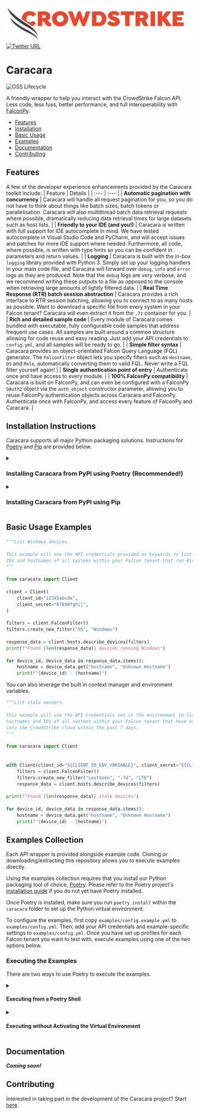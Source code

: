 ![CrowdStrike Falcon](https://raw.githubusercontent.com/CrowdStrike/falconpy/main/docs/asset/cs-logo.png) [![Twitter URL](https://img.shields.io/twitter/url?label=Follow%20%40CrowdStrike&style=social&url=https%3A%2F%2Ftwitter.com%2FCrowdStrike)](https://twitter.com/CrowdStrike)<br/>

# Caracara
<!--
![PyPI - Status](https://img.shields.io/pypi/status/caracara)
[![PyPI](https://img.shields.io/pypi/v/caracara)](https://pypi.org/project/caracara/)
[![Pylint](https://github.com/CrowdStrike/caracara/actions/workflows/pylint.yml/badge.svg)](https://github.com/CrowdStrike/caracara/actions/workflows/pylint.yml)
[![Flake8](https://github.com/CrowdStrike/caracara/actions/workflows/flake8.yml/badge.svg)](https://github.com/CrowdStrike/caracara/actions/workflows/flake8.yml)
[![Bandit](https://github.com/CrowdStrike/caracara/actions/workflows/bandit.yml/badge.svg)](https://github.com/CrowdStrike/caracara/actions/workflows/bandit.yml)
[![CodeQL](https://github.com/CrowdStrike/caracara/actions/workflows/codeql.yml/badge.svg)](https://github.com/CrowdStrike/caracara/actions/workflows/codeql.yml)
-->
![OSS Lifecycle](https://img.shields.io/osslifecycle/CrowdStrike/caracara)

A friendly wrapper to help you interact with the CrowdStrike Falcon API. Less code, less fuss, better performance, and full interoperability with [FalconPy](https://github.com/CrowdStrike/falconpy/).

- [Features](#features)
- [Installation](#installation-instructions)
- [Basic Usage](#basic-usage-example)
- [Examples](#examples-collection)
- [Documentation](#documentation)
- [Contributing](#contributing)

## Features

A few of the developer experience enhancements provided by the Caracara toolkit include:
| Feature | Details |
| :---  | :--- |
| __Automatic pagination with concurrency__ | Caracara will handle all request pagination for you, so you do not have to think about things like batch sizes, batch tokens or parallelisation. Caracara will also multithread batch data retrieval requests where possible, dramatically reducing data retrieval times for large datasets such as host lists. |
| __Friendly to your IDE (and you!)__ | Caracara is written with full support for IDE autocomplete in mind. We have tested autocomplete in Visual Studio Code and PyCharm, and will accept issues and patches for more IDE support where needed. Furthermore, all code, where possible, is written with type hints so you can be confident in parameters and return values. |
| __Logging__ | Caracara is built with the in-box `logging` library provided with Python 3. Simply set up your logging handlers in your main code file, and Caracara will forward over `debug`, `info` and `error` logs as they are produced. Note that the `debug` logs are very verbose, and we recommend writing these outputs to a file as opposed to the console when retrieving large amounts of lightly filtered data. |
| __Real Time Response (RTR) batch session abstraction__ | Caracara provides a rich interface to RTR session batching, allowing you to connect to as many hosts as possible. Want to download a specific file from every system in your Falcon tenant? Caracara will even extract it from the `.7z` container for you. |
| __Rich and detailed sample code__ | Every module of Caracara comes bundled with executable, fully configurable code samples that address frequent use cases. All samples are built around a common structure allowing for code reuse and easy reading. Just add your API credentials to `config.yml`, and all samples will be ready to go. |
| __Simple filter syntax__ | Caracara provides an object-orientated Falcon Query Language (FQL) generator. The `FalconFilter` object lets you specify filters such as `Hostname`, `OS` and `Role`, automatically converting them to valid FQL. Never write a FQL filter yourself again! |
| __Single authentication point of entry__ | Authenticate once and have access to every module. |
| __100% FalconPy compatibility__ | Caracara is built on FalconPy, and can even be configured with a FalconPy `OAuth2` object via the `auth_object` constructor parameter, allowing you to reuse FalconPy authentication objects across Caracara and FalconPy. Authenticate once with FalconPy, and access every feature of FalconPy and Caracara. |

## Installation Instructions

Caracara supports all major Python packaging solutions. Instructions for [Poetry](https://python-poetry.org) and [Pip](https://pypi.org/project/pip/) are provided below.

<details>
<summary><h3>Installing Caracara from PyPI using Poetry (Recommended!)</h3></summary>

### Poetry: Installation

```shell
poetry add caracara
```

### Poetry: Upgrading

```shell
poetry update caracara
```

### Poetry: Removal

```shell
poetry remove caracara
```
</details>

<details>
<summary><h3>Installing Caracara from PyPI using Pip</h3></summary>

### Pip: Installation

```shell
python3 -m pip install caracara
```

### Pip: Upgrading

```shell
python3 -m pip install caracara --upgrade
```

### Pip: Removal

```shell
python3 -m pip uninstall caracara
```

</details>

## Basic Usage Examples

```python
"""List Windows devices.

This example will use the API credentials provided as keywords to list the
IDs and hostnames of all systems within your Falcon tenant that run Windows.
"""

from caracara import Client

client = Client(
    client_id="12345abcde",
    client_secret="67890fghij",
)

filters = client.FalconFilter()
filters.create_new_filter("OS", "Windows")

response_data = client.hosts.describe_devices(filters)
print(f"Found {len(response_data)} devices running Windows")

for device_id, device_data in response_data.items():
    hostname = device_data.get("hostname", "Unknown Hostname")
    print(f"{device_id} - {hostname}")
```

You can also leverage the built in context manager and environment variables.

```python
"""List stale sensors.

This example will use the API credentials set in the environment to list the
hostnames and IDs of all systems within your Falcon tenant that have not checked
into the CrowdStrike cloud within the past 7 days.
"""

from caracara import Client


with Client(client_id="${CLIENT_ID_ENV_VARIABLE}", client_secret="${CLIENT_SECRET_ENV_VARIABLE}"):
    filters = client.FalconFilter()
    filters.create_new_filter("LastSeen", "-7d", "LTE")
    response_data = client.hosts.describe_devices(filters)

print(f"Found {len(response_data)} stale devices")

for device_id, device_data in response_data.items():
    hostname = device_data.get("hostname", "Unknown Hostname")
    print(f"{device_id} - {hostname}")
```


## Examples Collection

Each API wrapper is provided alongside example code. Cloning or downloading/extracting this repository allows you to execute examples directly.

Using the examples collection requires that you install our Python packaging tool of choice, [Poetry](https://python-poetry.org). Please refer to the Poetry project's [installation guide](https://python-poetry.org/docs/#installation) if you do not yet have Poetry installed.

Once Poetry is installed, make sure you run `poetry install` within the `caracara` folder to set up the Python virtual environment.

To configure the examples, first copy `examples/config.example.yml` to `examples/config.yml`. Then, add your API credentials and example-specific settings to `examples/config.yml`. Once you have set up profiles for each Falcon tenant you want to test with, execute examples using one of the two options below.

### Executing the Examples

There are two ways to use Poetry to execute the examples.

<details>
<summary><h4>Executing from a Poetry Shell</h4></summary>

The `poetry shell` command will enter you into the virtual environment. All future commands will run within the Caracara virtual environment using Python 3, until you run the `deactivate` command.

```shell
poetry shell
examples/get_devices/list_windows_devices.py
```

</details>

<details>
<summary><h4>Executing without Activating the Virtual Environment</h4></summary>

If you do not want to enter the Caracara virtual environment (e.g., because you are using your system's installation of Python for other purposes), you can use the `poetry run` command to temporarily invoke the virtual environment for one-off commands.

```shell
poetry run examples/get_devices/list_windows_devices.py
```

All examples are also configured in the `pyproject.toml` file as scripts, allowing them to be executed simply.

```shell
poetry run stale-sensors
```

</details>

## Documentation

__*Coming soon!*__

## Contributing

Interested in taking part in the development of the Caracara project? Start [here](CONTRIBUTING.md).